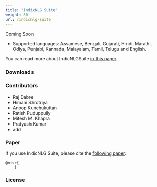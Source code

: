 ```yaml
---
title: "IndicNLG Suite"
weight: 80
url: /indicnlg-suite
---
```


Coming Soon

- Supported languages: Assamese, Bengali, Gujarati, Hindi, Marathi, Odiya, Punjabi, Kannada, Malayalam, Tamil, Telugu and English. 

You can read more about IndicNLGSuite [in this paper]().

### Downloads



### Contributors 

- Raj Dabre 
- Himani Shrotriya
- Anoop Kunchukuttan 
- Ratish Puduppully 
- Mitesh M. Khapra  
- Pratyush Kumar
- add 

### Paper

If you use IndicNLG Suite, please cite the [following paper]():

```
@misc{
    }    
```   


### License



